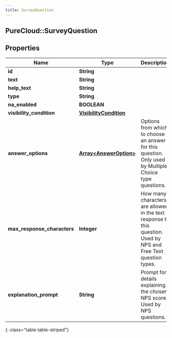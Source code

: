 ```yaml
---
title: SurveyQuestion
---
```

## PureCloud::SurveyQuestion

## Properties

|Name | Type | Description | Notes|
|------------ | ------------- | ------------- | -------------|
| **id** | **String** |  | [optional] |
| **text** | **String** |  | [optional] |
| **help_text** | **String** |  | [optional] |
| **type** | **String** |  | [optional] |
| **na_enabled** | **BOOLEAN** |  | [optional] |
| **visibility_condition** | [**VisibilityCondition**](VisibilityCondition.html) |  | [optional] |
| **answer_options** | [**Array&lt;AnswerOption&gt;**](AnswerOption.html) | Options from which to choose an answer for this question. Only used by Multiple Choice type questions. | [optional] |
| **max_response_characters** | **Integer** | How many characters are allowed in the text response to this question. Used by NPS and Free Text question types. | [optional] |
| **explanation_prompt** | **String** | Prompt for details explaining the chosen NPS score. Used by NPS questions. | [optional] |
{: class="table table-striped"}


